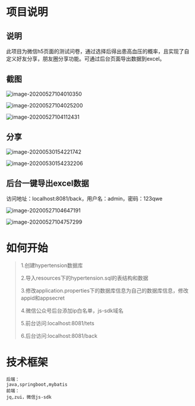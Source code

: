 # 项目说明

## 说明

此项目为微信h5页面的测试问卷，通过选择后得出患高血压的概率，且实现了自定义好友分享，朋友圈分享功能。可通过后台页面导出数据到excel。

## 截图

![image-20200527104010350](README.assets/image-20200527104010350.png)

![image-20200527104025200](README.assets/image-20200527104025200.png)

![image-20200527104112431](README.assets/image-20200527104112431.png)

## 分享

![image-20200530154221742](README.assets/image-20200530154221742.png)

![image-20200530154232206](README.assets/image-20200530154232206.png)

## 后台一键导出excel数据

访问地址：localhost:8081/back，用户名：admin，密码：123qwe

![image-20200527104647191](README.assets/image-20200527104647191.png)

![image-20200527104757299](README.assets/image-20200527104757299.png)



# 如何开始

> 1.创建hypertension数据库
>
> 2.导入resources下的hypertension.sql的表结构和数据
>
> 3.修改application.properties下的数据库信息为自己的数据库信息，修改appid和appsecret
>
> 4.微信公众号后台添加ip白名单，js-sdk域名
>
> 5.前台访问:localhost:8081/tets
>
> 6.后台访问:localhost:8081/back

# 技术框架

```
后端：
java,springboot,mybatis
前端：
jq,zui，微信js-sdk
```

